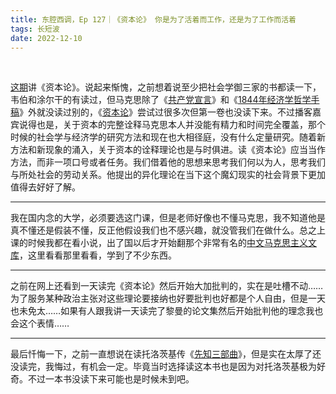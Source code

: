 ```yaml
---
title: ‎东腔西调，Ep 127｜《资本论》 你是为了活着而工作，还是为了工作而活着
tags: 长短波
date: 2022-12-10
---
```


<br/>

[这期](https://podcasts.apple.com/us/podcast/vol-127-%E8%B5%84%E6%9C%AC%E8%AE%BA-%E4%BD%A0%E6%98%AF%E4%B8%BA%E4%BA%86%E6%B4%BB%E7%9D%80%E8%80%8C%E5%B7%A5%E4%BD%9C-%E8%BF%98%E6%98%AF%E4%B8%BA%E4%BA%86%E5%B7%A5%E4%BD%9C%E8%80%8C%E6%B4%BB%E7%9D%80/id1533768416?i=1000587466638)讲《资本论》。说起来惭愧，之前想着说至少把社会学御三家的书都读一下，韦伯和涂尔干的有读过，但马克思除了《[共产党宣言](https://book.douban.com/subject/35541211/)》和《[1844年经济学哲学手稿](https://book.douban.com/subject/26323176/)》外就没读过别的，《[资本论](https://book.douban.com/subject/30316487/)》尝试过很多次但第一卷也没读下来。不过播客嘉宾说得也是，关于资本的完整诠释马克思本人并没能有精力和时间完全覆盖，那个时候的社会学与经济学的研究方法和现在也大相径庭，没有什么定量研究。随着新方法和新现象的涌入，关于资本的诠释理论也是与时俱进。读《资本论》应当当作方法，而非一项口号或者任务。我们借着他的思想来思考我们何以为人，思考我们与所处社会的劳动关系。他提出的异化理论在当下这个魔幻现实的社会背景下更加值得去好好了解。



---



我在国内念的大学，必须要选这门课，但是老师好像也不懂马克思，我不知道他是真不懂还是假装不懂，反正他假设我们也不感兴趣，就没管我们在做什么。总之上课的时候我都在看小说，出了国以后才开始翻那个非常有名的[中文马克思主义文库](https://www.marxists.org/chinese/index.html)，这里看看那里看看，学到了不少东西。



---



之前在网上还看到一天读完《资本论》然后开始大加批判的，实在是吐槽不动……为了服务某种政治主张对这些理论要接纳也好要批判也好都是个人自由，但是一天也未免太……如果有人跟我讲一天读完了黎曼的论文集然后开始批判他的理念我也会这个表情……



---



最后忏悔一下，之前一直想说在读托洛茨基传《[先知三部曲](https://book.douban.com/subject/20537674/)》，但是实在太厚了还没读完，我悔过，有机会一定。毕竟当时选择读这本书也是因为对托洛茨基极为好奇。不过一本书没读下来可能也是时候未到吧。